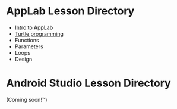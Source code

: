 # AppLab Lesson Directory

* [Intro to AppLab](https://sbondoc.github.io/OAI-Summer-2019/pages/lessons/lesson-00.html)
* [Turtle programming](https://sbondoc.github.io/OAI-Summer-2019/pages/lessons/lesson-01.html)
* Functions
* Parameters
* Loops
* Design

# Android Studio Lesson Directory

(Coming soon!™)

